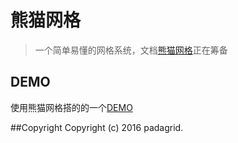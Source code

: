 # 熊猫网格
>  一个简单易懂的网格系统，文档[熊猫网格](http://chinaun.me/ "pandagrid")正在筹备 

## DEMO
使用熊猫网格搭的的一个[DEMO](http://chinaun.me/pandagrid-demo) 


##Copyright
Copyright (c) 2016 padagrid.

